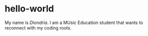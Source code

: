 # hello-world
My name is <i>Diondria</i>. I am a MUsic Education student that wants to reconnect with my coding roots. 
